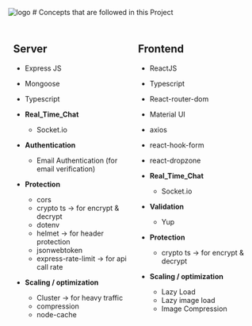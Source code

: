 <img src='https://i.postimg.cc/02RP6r8X/logos-squarespace.png' alt='logo'/>  # Concepts that are followed in this Project

<div style="display: flex; justify-content: space-between;">

<div style="flex: 1; padding: 10px;">

## Server

- Express JS
- Mongoose
- Typescript

- **Real_Time_Chat**

  - Socket.io
 
- **Authentication**

  - Email Authentication (for email verification)

- **Protection**

  - cors
  - crypto ts -> for encrypt & decrypt
  - dotenv
  - helmet -> for header protection
  - jsonwebtoken
  - express-rate-limit -> for api call rate

- **Scaling / optimization**

  - Cluster -> for heavy traffic
  - compression
  - node-cache

  </div>

  <div style="flex: 1; padding: 10px;">

## Frontend

- ReactJS
- Typescript
- React-router-dom
- Material UI
- axios
- react-hook-form
- react-dropzone

- **Real_Time_Chat**

  - Socket.io

- **Validation**

  - Yup

- **Protection**

  - crypto ts -> for encrypt & decrypt

- **Scaling / optimization**
  - Lazy Load
  - Lazy image load
  - Image Compression

</div>

</div>
